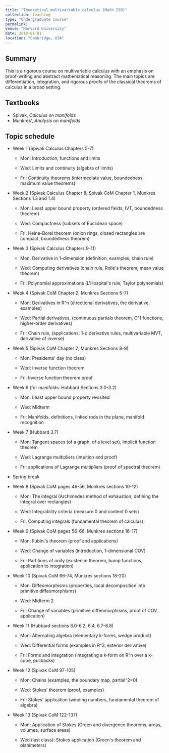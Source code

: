 ```yaml
---
title: "Theoretical multivariable calculus (Math 25B)"
collection: teaching
type: "Undergraduate course"
permalink:
venue: "Harvard University"
date: 2018-01-01
location: "Cambridge, USA"
---
```



## Summary 

This is a rigorous course on multivariable calculus with an emphasis on proof-writing and abstract mathematical reasoning. The main topics are differentiation, integration, and rigorous proofs of the classical theorems of calculus in a broad setting. 

## Textbooks 
* Spivak, _Calculus on manifolds_ 
* Munkres', _Analysis on manifolds_

## Topic schedule 

* Week 1 (Spivak Calculus Chapters 5-7)

  * Mon: Introduction, functions and limits

  * Wed: Limits and continuity (algebra of limits)

  * Fri: Continuity theorems (intermediate value, boundedness, maximum value theorems)

* Week 2 (Spivak Calculus Chapter 8, Spivak CoM Chapter 1, Munkres Sections 1.3 and 1.4)

  * Mon: Least upper bound property (ordered fields, IVT, boundedness theorem)

  * Wed: Compactness (subsets of Euclidean space)

  * Fri: Heine-Borel theorem (onion rings, closed rectangles are compact, boundedness theorem)

* Week 3 (Spivak Calculus Chapters 9-11)

  * Mon: Derivative in 1-dimension (definition, examples, chain rule)

  * Wed: Computing derivatives (chain rule, Rolle's theorem, mean value theorem)

  * Fri: Polynomial approximations (L'Hospital's rule, Taylor polynomials)

* Week 4 (Spivak CoM Chapter 2, Munkres Sections 5-7)

  * Mon: Derivatives in R^n (directional derivatives, the derivative, examples)

  * Wed: Partial derivatives, (continuous partials theorem, C^1 functions, higher-order derivatives)

  * Fri: Chain rule, (applications: 1-d derivative rules, multivariable MVT, derivative of inverse)

* Week 5 (Spivak CoM Chapter 2, Munkres Sections 8-9)

  * Mon: Presidents' day (no class)

  * Wed: Inverse function theorem

  * Fri: Inverse function theorem proof

* Week 6 (for manifolds: Hubbard Sections 3.0-3.2)

  * Mon: Least upper bound property revisited

  * Wed: Midterm

  * Fri: Manifolds, definitions, linked rods in the plane, manifold recognition

* Week 7 (Hubbard 3.7)

  * Mon: Tangent spaces (of a graph, of a level set), implicit function theorem

  * Wed: Lagrange multipliers (intuition and proof)

  * Fri: applications of Lagrange multipliers (proof of spectral theorem)

* Spring break

* Week 8 (Spivak CoM pages 46-56, Munkres sections 10-12)

  * Mon: The integral (Archimedes method of exhaustion, defining the integral over rectangles)

  * Wed: Integrability criteria (measure 0 and content 0 sets)

  * Fri: Computing integrals (fundamental theorem of calculus)

* Week 9 (Spivak CoM pages 56-66, Munkres sections 16-17)

  * Mon: Fubini's theorem (proof and applications)

  * Wed: Change of variables (introduction, 1-dimensional COV)

  * Fri: Partitions of unity (existence theorem, bump functions, application to integration)

* Week 10 (Spivak CoM 66-74, Munkres sections 18-20)

  * Mon: Diffeomorphisms (properties, local decomposition into primitive diffeomorphisms)

  * Wed: Midterm 2

  * Fri: Change of variables (primitive diffeomorphisms, proof of COV, application)

* Week 11 (Hubbard sections 6.0-6.2, 6.4, 6.7-6.8)

  * Mon: Alternating algebra (elementary k-forms, wedge product)

  * Wed: Differential forms (examples in R^3, exterior derivative)

  * Fri: Forms and integration (integrating a k-form on R^n over a k-cube, pullbacks)

* Week 12 (Spivak CoM 97-105)

  * Mon: Chains (examples, the boundary map, partial^2=0)

  * Wed: Stokes' theorem (proof, examples)

  * Fri: Stokes' application (winding numbers, fundamental theorem of algebra)

* Week 13 (Spivak CoM 122-137)

  * Mon: Application of Stokes (Green and divergence theorems; areas, volumes, surface areas)

  * Wed (last class): Stokes application (Green's theorem and planimeters)

